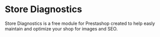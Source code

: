 # Store Diagnostics
Store Diagnostics is a free module for Prestashop created to help easly maintain and optimize your shop for images and SEO.

